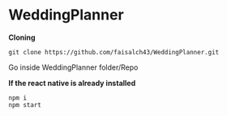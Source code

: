 # WeddingPlanner
**Cloning**
```
git clone https://github.com/faisalch43/WeddingPlanner.git
```
Go inside WeddingPlanner folder/Repo

**If the react native is already installed**
```
npm i
npm start
```
